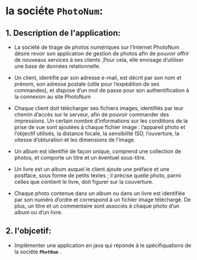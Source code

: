 # **la sociéte ``PhotoNum``:**

## 1. **Description de l'application:**

- La société de tirage de photos numériques sur l’Internet PhotoNum désire revoir son application de gestion de photos afin de pouvoir offrir de
nouveaux services à ses clients ,Pour cela, elle envisage d’utiliser une base de données relationnelle.

- Un client, identifié par son adresse e-mail, est décrit par son nom et prénom, son adresse postale (utile pour l’expédition de ses commandes), et
dispose d’un mot de passe pour son authentification à la connexion au site PhotoNum 

- Chaque client doit télécharger ses fichiers images, identifiés par leur chemin d’accès sur le serveur, afin de pouvoir commander des impressions. Un certain nombre d’informations sur les conditions de la prise de vue sont ajoutées à chaque fichier image : l’appareil photo et l’objectif utilisés, la
distance focale, la sensibilité ISO, l’ouverture, la vitesse d’obturation et les dimensions de l’image.

- Un album est identifié de façon unique, comprend une collection de photos, et comporte un titre et un éventuel sous-titre. 

- Un livre est un album auquel le client ajoute une préface et une postface, sous forme de petits textes ; il précise quelle photo, parmi celles que contient le livre, doit figurer sur la couverture.

- Chaque photo contenue dans un album ou dans un livre est identifiée par son numéro d’ordre et correspond à un fichier image téléchargé. De
plus, un titre et un commentaire sont associés à chaque photo d’un album ou d’un livre.


## 2. **l'objcetif:**

- Implémenter une application en java qui réponde à le spécifiquations de la sociéte **`PhotNum`** .